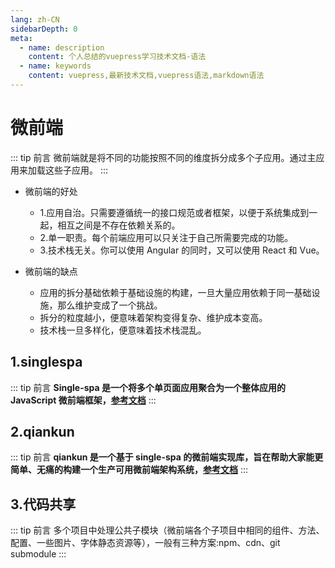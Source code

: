 ```yaml
---
lang: zh-CN
sidebarDepth: 0
meta:
  - name: description
    content: 个人总结的vuepress学习技术文档-语法
  - name: keywords
    content: vuepress,最新技术文档,vuepress语法,markdown语法
---
```


# 微前端

::: tip 前言
微前端就是将不同的功能按照不同的维度拆分成多个子应用。通过主应用来加载这些子应用。
:::

- 微前端的好处

  - 1.应用自治。只需要遵循统一的接口规范或者框架，以便于系统集成到一起，相互之间是不存在依赖关系的。
  - 2.单一职责。每个前端应用可以只关注于自己所需要完成的功能。
  - 3.技术栈无关。你可以使用 Angular 的同时，又可以使用 React 和 Vue。

- 微前端的缺点
  - 应用的拆分基础依赖于基础设施的构建，一旦大量应用依赖于同一基础设施，那么维护变成了一个挑战。
  - 拆分的粒度越小，便意味着架构变得复杂、维护成本变高。
  - 技术栈一旦多样化，便意味着技术栈混乱。

## 1.singlespa

::: tip 前言
**Single-spa 是一个将多个单页面应用聚合为一个整体应用的 JavaScript 微前端框架，[参考文档](https://zh-hans.single-spa.js.org/)**
:::

## 2.qiankun

::: tip 前言
**qiankun 是一个基于 single-spa 的微前端实现库，旨在帮助大家能更简单、无痛的构建一个生产可用微前端架构系统，[参考文档](https://qiankun.umijs.org/zh/guide)**
:::

## 3.代码共享

::: tip 前言
多个项目中处理公共子模块（微前端各个子项目中相同的组件、方法、配置、一些图片、字体静态资源等），一般有三种方案:npm、cdn、git submodule
:::
